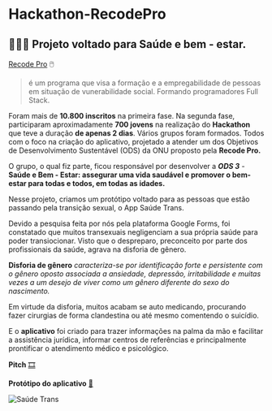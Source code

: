 # Hackathon-RecodePro
 ## 👨🏻‍💻 Projeto voltado para Saúde e bem - estar.
 
 [Recode Pro](https://www.recodepro.org.br/) :computer_mouse:	
> é um programa que visa a formação e a empregabilidade
> de pessoas em situação de vunerabilidade social.
> Formando programadores Full Stack. 
 
Foram mais de **10.800 inscritos**  na primeira fase.
 Na segunda fase, participaram aproximadamente **700 jovens** na realização do **Hackathon** que teve a duração **de apenas 2 dias**. Vários grupos foram formados. Todos com o foco na criação do aplicativo, projetado a atender um dos Objetivos de Desenvolvimento Sustentável (ODS) da ONU proposto pela **Recode Pro.**
 
O grupo, o qual fiz parte, ficou responsável por desenvolver a _**ODS 3**_ - __Saúde e Bem - Estar: assegurar uma vida saudável e promover o bem-estar para todas e todos, em todas as idades.__

Nesse projeto, criamos um protótipo voltado para as pessoas que estão passando pela transição sexual, o App Saúde Trans.

 Devido a pesquisa feita por nós pela plataforma Google Forms, foi constatado que muitos transexuais negligenciam a sua própria saúde para poder transiocionar. Visto que o despreparo, preconceito por parte dos profissionais da saúde, agrava na disforia de gênero. 
 
 **Disforia de gênero** _caracteriza-se por identificação forte e persistente com o gênero oposto associada a ansiedade, depressão, irritabilidade e muitas vezes a um desejo de viver como um gênero diferente do sexo do nascimento._ 
 
 Em virtude da disforia, muitos acabam se auto medicando, procurando fazer cirurgias de forma clandestina ou até mesmo comentendo o suicídio.
 
 E o **aplicativo** foi criado para trazer informações na palma da mão e facilitar  a assistência jurídica, informar centros de referências e principalmente prontificar o atendimento médico e psicológico.


**Pitch** [:film_strip:](https://www.youtube.com/watch?v=VwtR4tTSrE0)

**Protótipo do aplicativo** [:iphone:](https://www.youtube.com/watch?v=ksRfmoDFLjE)

![Saúde Trans](https://github.com/SuhMoraes/Hackathon-RecodePro/blob/master/Sa%C3%BAde%20Trans.png)
